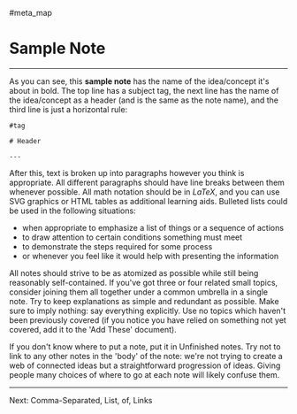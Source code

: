 #meta_map 

# Sample Note

---

As you can see, this **sample note** has the name of the idea/concept it's about in bold. The top line has a subject tag, the next line has the name of the idea/concept as a header (and is the same as the note name), and the third line is just a horizontal rule:

```
#tag

# Header

---
```

After this, text is broken up into paragraphs however you think is appropriate. All different paragraphs should have line breaks between them whenever possible. All math notation should be in $LaTeX$, and you can use SVG graphics or HTML tables as additional learning aids. Bulleted lists could be used in the following situations:

- when appropriate to emphasize a list of things or a sequence of actions
- to draw attention to certain conditions something must meet
- to demonstrate the steps required for some process
- or whenever you feel like it would help with presenting the information

All notes should strive to be as atomized as possible while still being reasonably self-contained. If you've got three or four related small topics, consider joining them all together under a common umbrella in a single note. Try to keep explanations as simple and redundant as possible. Make sure to imply nothing: say everything explicitly. Use no topics which haven't been previously covered (if you notice you have relied on something not yet covered, add it to the 'Add These' document).

If you don't know where to put a note, put it in Unfinished notes. Try not to link to any other notes in the 'body' of the note: we're not trying to create a web of connected ideas but a straightforward progression of ideas. Giving people many choices of where to go at each note will likely confuse them.

---

Next: Comma-Separated, List, of, Links